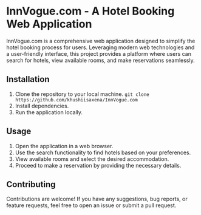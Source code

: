 # InnVogue.com - A Hotel Booking Web Application

InnVogue.com is a comprehensive web application designed to simplify the hotel booking process for users. Leveraging modern web technologies and a user-friendly interface, this project provides a platform where users can search for hotels, view available rooms, and make reservations seamlessly. 

## Installation

1. Clone the repository to your local machine. ``` git clone https://github.com/khushiisaxena/InnVogue.com ```
2. Install dependencies.
3. Run the application locally.

## Usage

1. Open the application in a web browser.
2. Use the search functionality to find hotels based on your preferences.
3. View available rooms and select the desired accommodation.
4. Proceed to make a reservation by providing the necessary details.

## Contributing

Contributions are welcome! If you have any suggestions, bug reports, or feature requests, feel free to open an issue or submit a pull request.
